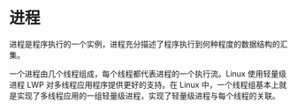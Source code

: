 # 进程

进程是程序执行的一个实例，进程充分描述了程序执行到何种程度的数据结构的汇集。

一个进程由几个线程组成，每个线程都代表进程的一个执行流。Linux 使用轻量级进程 LWP 对多线程应用程序提供更好的支持。在 Linux 中，一个线程组基本上就是实现了多线程应用的一组轻量级进程，实现了轻量级进程与每个线程的关联。

